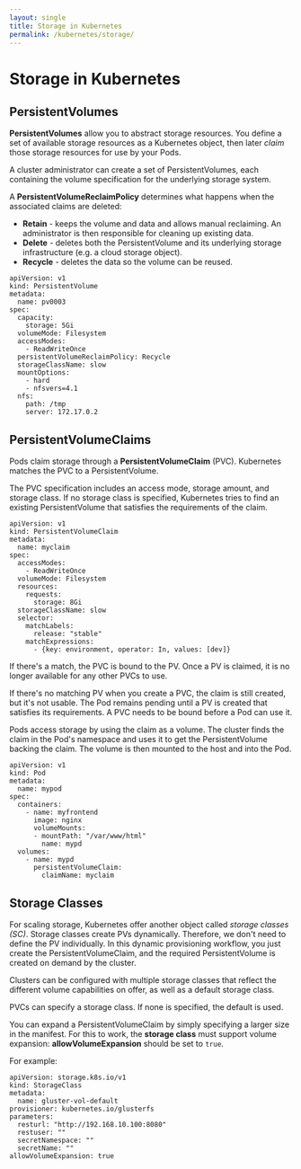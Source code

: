 ```yaml
---
layout: single
title: Storage in Kubernetes
permalink: /kubernetes/storage/
---
```


# Storage in Kubernetes

## PersistentVolumes

**PersistentVolumes** allow you to abstract storage resources. You define a set of available storage resources as a Kubernetes object, then later *claim* those storage resources for use by your Pods.

A cluster administrator can create a set of PersistentVolumes, each containing the volume specification for the underlying storage system.

A **PersistentVolumeReclaimPolicy** determines what happens when the associated claims are deleted:

- **Retain** - keeps the volume and data and allows manual reclaiming. An administrator is then responsible for cleaning up existing data.
- **Delete** - deletes both the PersistentVolume and its underlying storage infrastructure (e.g. a cloud storage object).
- **Recycle** - deletes the data so the volume can be reused.

```
apiVersion: v1
kind: PersistentVolume
metadata:
  name: pv0003
spec:
  capacity:
    storage: 5Gi
  volumeMode: Filesystem
  accessModes:
    - ReadWriteOnce
  persistentVolumeReclaimPolicy: Recycle
  storageClassName: slow
  mountOptions:
    - hard
    - nfsvers=4.1
  nfs:
    path: /tmp
    server: 172.17.0.2
```

## PersistentVolumeClaims

Pods claim storage through a **PersistentVolumeClaim** (PVC). Kubernetes matches the PVC to a PersistentVolume.

The PVC specification includes an access mode, storage amount, and storage class. If no storage class is specified, Kubernetes tries to find an existing PersistentVolume that satisfies the requirements of the claim.

```
apiVersion: v1
kind: PersistentVolumeClaim
metadata:
  name: myclaim
spec:
  accessModes:
    - ReadWriteOnce
  volumeMode: Filesystem
  resources:
    requests:
      storage: 8Gi
  storageClassName: slow
  selector:
    matchLabels:
      release: "stable"
    matchExpressions:
      - {key: environment, operator: In, values: [dev]}
```

If there's a match, the PVC is bound to the PV. Once a PV is claimed, it is no longer available for any other PVCs to use.

If there's no matching PV when you create a PVC, the claim is still created, but it's not usable. The Pod remains pending until a PV is created that satisfies its requirements. A PVC needs to be bound before a Pod can use it.

Pods access storage by using the claim as a volume. The cluster finds the claim in the Pod's namespace and uses it to get the PersistentVolume backing the claim. The volume is then mounted to the host and into the Pod.

```
apiVersion: v1
kind: Pod
metadata:
  name: mypod
spec:
  containers:
    - name: myfrontend
      image: nginx
      volumeMounts:
      - mountPath: "/var/www/html"
        name: mypd
  volumes:
    - name: mypd
      persistentVolumeClaim:
        claimName: myclaim
```

## Storage Classes

For scaling storage, Kubernetes offer another object called *storage classes (SC)*. Storage classes create PVs dynamically. Therefore, we don't need to define the PV individually. In this dynamic provisioning workflow, you just create the PersistentVolumeClaim, and the required PersistentVolume is created on demand by the cluster.

Clusters can be configured with multiple storage classes that reflect the different volume capabilities on offer, as well as a default storage class.

PVCs can specify a storage class. If none is specified, the default is used.

You can expand a PersistentVolumeClaim by simply specifying a larger size in the manifest. For this to work, the **storage class** must support volume expansion: **allowVolumeExpansion** should be set to `true`.

For example:

```
apiVersion: storage.k8s.io/v1
kind: StorageClass
metadata:
  name: gluster-vol-default
provisioner: kubernetes.io/glusterfs
parameters:
  resturl: "http://192.168.10.100:8080"
  restuser: ""
  secretNamespace: ""
  secretName: ""
allowVolumeExpansion: true
```